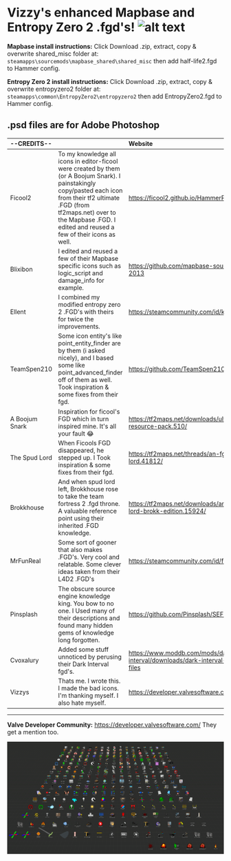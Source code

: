 # Vizzy's enhanced Mapbase and Entropy Zero 2 .fgd's! ![alt text](https://cdn.discordapp.com/emojis/860206945943158844.gif?size=32&quality=lossless) 

**Mapbase install instructions:** Click Download .zip, extract, copy & overwrite shared_misc folder at:
`steamapps\sourcemods\mapbase_shared\shared_misc`
then add half-life2.fgd to Hammer config.

**Entropy Zero 2 install instructions:** Click Download .zip, extract, copy & overwrite entropyzero2 folder at:
`steamapps\common\EntropyZero2\entropyzero2`
then add EntropyZero2.fgd to Hammer config.


.psd files are for Adobe Photoshop
----

| --CREDITS-- |  | Website |
|:----|------|:-------|
| Ficool2 | To my knowledge all icons in editor-ficool were created by them (or A Boojum Snark). I painstakingly copy/pasted each icon from their tf2 ultimate .FGD (from tf2maps.net) over to the Mapbase .FGD. I edited and reused a few of their icons as well.| https://ficool2.github.io/HammerPlusPlus-Website/ |
| Blixibon | I edited and reused a few of their Mapbase specific icons such as logic_script and damage_info for example. | https://github.com/mapbase-source/source-sdk-2013 |
| Ellent | I combined my modified entropy zero 2 .FGD's with theirs for twice the improvements. | https://steamcommunity.com/id/koishis_mr_hat |
| TeamSpen210 | Some icon entity's like point_entity_finder are by them (i asked nicely), and I based some like point_advanced_finder off of them as well. Took inspiration & some fixes from their fgd.| https://github.com/TeamSpen210 |
| A Boojum Snark | Inspiration for ficool's FGD which in turn inspired mine. It's all your fault 😂 | https://tf2maps.net/downloads/ultimate-mapping-resource-pack.510/ |
| The Spud Lord | When Ficools FGD disappeared, he stepped up. I Took inspiration & some fixes from their fgd. | https://tf2maps.net/threads/an-fgd-fit-for-a-lord.41812/ |
| Brokkhouse | And when spud lord left, Brokkhouse rose to take the team fortress 2 .fgd throne. A valuable reference point using their inherited .FGD knowledge. | https://tf2maps.net/downloads/an-fgd-fit-for-a-lord-brokk-edition.15924/ |
| MrFunReal | Some sort of gooner that also makes .FGD's. Very cool and relatable. Some clever ideas taken from their L4D2 .FGD's | https://steamcommunity.com/id/funreal (nsfw) |
| Pinsplash | The obscure source engine knowledge king. You bow to no one. I Used many of their descriptions and found many hidden gems of knowledge long forgotten. | https://github.com/Pinsplash/SEFGD |
| Cvoxalury | Added some stuff unnoticed by perusing their Dark Interval fgd's. | https://www.moddb.com/mods/dark-interval/downloads/dark-interval-part-2-source-files |
| Vizzys | Thats me. I wrote this. I made the bad icons. I'm thanking myself. I also hate myself. | https://developer.valvesoftware.com/wiki/User:Vizzys |
----
**Valve Developer Community:** 
https://developer.valvesoftware.com/
They get a mention too.

![preview](preview.png)
